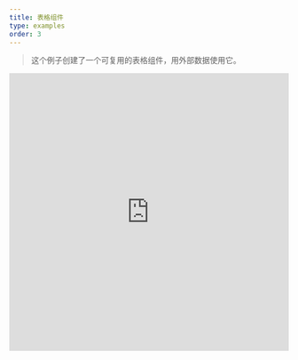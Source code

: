 ```yaml
---
title: 表格组件
type: examples
order: 3
---
```


> 这个例子创建了一个可复用的表格组件，用外部数据使用它。

<iframe width="100%" height="500" src="https://jsfiddle.net/yyx990803/m7sgaron/embedded/result,html,js,css" allowfullscreen="allowfullscreen" frameborder="0"></iframe>
